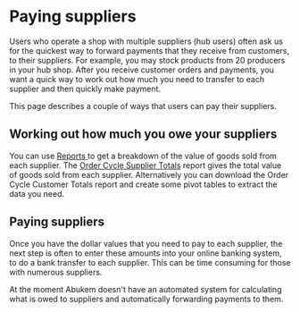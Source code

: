 # Paying suppliers

Users who operate a shop with multiple suppliers \(hub users\) often ask us for the quickest way to forward payments that they receive from customers, to their suppliers. For example, you may stock products from 20 producers in your hub shop. After you receive customer orders and payments, you want a quick way to work out how much you need to transfer to each supplier and then quickly make payment.

This page describes a couple of ways that users can pay their suppliers.

## **Working out how much you owe your suppliers**

You can use [Reports ](../../basic-features/reports.md)to get a breakdown of the value of goods sold from each supplier. The [Order Cycle Supplier Totals](../../basic-features/reports.md#order-cycle-supplier-totals) report gives the total value of goods sold from each supplier. Alternatively you can download the Order Cycle Customer Totals report and create some pivot tables to extract the data you need.

## **Paying suppliers**

Once you have the dollar values that you need to pay to each supplier, the next step is often to enter these amounts into your online banking system, to do a bank transfer to each supplier. This can be time consuming for those with numerous suppliers.

At the moment Abukem doesn't have an automated system for calculating what is owed to suppliers and automatically forwarding payments to them. 

